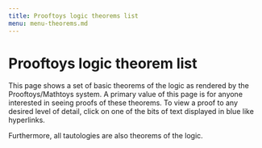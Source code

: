 ```yaml
---
title: Prooftoys logic theorems list
menu: menu-theorems.md
---
```


# Prooftoys logic theorem list

This page shows a set of basic theorems of the logic as rendered by
the Prooftoys/Mathtoys system.  A primary value of this page is for
anyone interested in seeing proofs of these theorems.  To view a proof
to any desired level of detail, click on one of the bits of text
displayed in blue like hyperlinks.

Furthermore, all tautologies are also theorems of the logic.

<div id=proofDisplay style="margin-bottom: 1em"></div>

<script>
// On DOM ready.  This initializer may run before jQuery or
// Prooftoys scripts are loaded.
document.addEventListener('DOMContentLoaded', event => {
  // Proof display
  const display = new Toy.ProofDisplay();
  window.proofDisplay = display;  // debugging
  $('#proofDisplay').append(display.node);

  function fact(statement) {
    display.addStep(Toy.rules.fact(statement));
  }
  fact('(x = y) == (y = x)');
  fact('x = y & y = z => x = z');
  fact('{x. p x} = p');

  fact('forall {x. T}');
  fact('exists {x. T}');
  fact('not (forall {x. F})');
  fact('forall p => p x');
  fact('p x => exists p');
  fact('forall {x. p x => q x} => (forall p => forall q)');
  fact('forall {x. p x => q x} => (exists p => exists q)');
  fact('forall {x. forall {y. p x y}} == forall {y. forall {x. p x y}}');
  fact('exists {x. exists {y. p x y}} == exists {y. exists {x. p x y}}');
  fact('forall {x. a | q x} == (a | forall q)');
  fact('exists {x. a & q x} == a & exists q');
  fact('forall {x. a => q x} == (a => forall q)');
  fact('forall {x. a} == a');
  fact('exists {x. a} == a');
  fact('forall {x. p x & q x} == forall p & forall q');
  fact('exists {x. p x | q x} == exists p | exists q');
  fact('forall p | forall q => forall {x. p x | q x}');
  fact('exists {x. p x & q x} => exists p & exists q');
  fact('forall {x. p x => q} == (exists p => q)');
  fact('exists p == not (forall {x. not (p x)})');
  fact('not (exists p) == forall {x. not (p x)}');
  fact('exists {x. not (p x)} == not (forall p)');

  fact('exists1 p == exists {x. p = {y. y = x}}');
  fact('exists1 p == exists {x. forall {y. p y == y = x}}');
  fact('exists1 p == exists {y. p y & forall {z. p z => z = y}}');
  fact('exists1 p => (p x == x = the1 p)');
  fact('p x & forall {y. p y => y = x} => exists1 p');
  fact('f x = the1 (Q x) & exists1 (Q x) => (Q x y == f x = y)');
});
</script>
